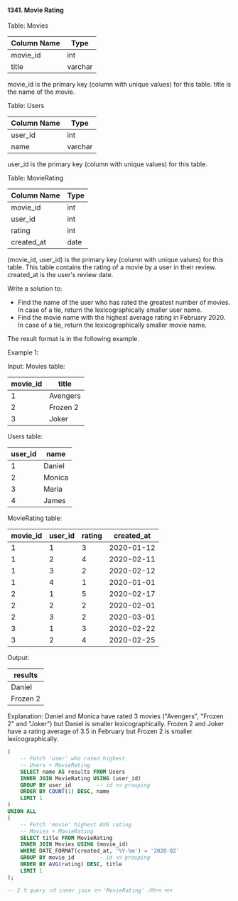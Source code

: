 #### 1341. Movie Rating

Table: Movies


| Column Name   | Type    |
|---------------|---------|
| movie_id      | int     |
| title         | varchar |

movie_id is the primary key (column with unique values) for this table.
title is the name of the movie.

 

Table: Users


| Column Name   | Type    |
|---------------|---------|
| user_id       | int     |
| name          | varchar |

user_id is the primary key (column with unique values) for this table.

 

Table: MovieRating


| Column Name   | Type    |
|---------------|---------|
| movie_id      | int     |
| user_id       | int     |
| rating        | int     |
| created_at    | date    |

(movie_id, user_id) is the primary key (column with unique values) for this table.
This table contains the rating of a movie by a user in their review.
created_at is the user's review date. 

 

Write a solution to:

- Find the name of the user who has rated the greatest number of movies. In case of a tie, return the lexicographically smaller user name.
- Find the movie name with the highest average rating in February 2020. In case of a tie, return the lexicographically smaller movie name.

The result format is in the following example.

 

Example 1:

Input: 
Movies table:

| movie_id    |  title       |
|-------------|--------------|
| 1           | Avengers     |
| 2           | Frozen 2     |
| 3           | Joker        |

Users table:

| user_id     |  name        |
|-------------|--------------|
| 1           | Daniel       |
| 2           | Monica       |
| 3           | Maria        |
| 4           | James        |

MovieRating table:

| movie_id    | user_id      | rating       | created_at  |
|-------------|--------------|--------------|-------------|
| 1           | 1            | 3            | 2020-01-12  |
| 1           | 2            | 4            | 2020-02-11  |
| 1           | 3            | 2            | 2020-02-12  |
| 1           | 4            | 1            | 2020-01-01  |
| 2           | 1            | 5            | 2020-02-17  | 
| 2           | 2            | 2            | 2020-02-01  | 
| 2           | 3            | 2            | 2020-03-01  |
| 3           | 1            | 3            | 2020-02-22  | 
| 3           | 2            | 4            | 2020-02-25  | 

Output: 

| results      |
|--------------|
| Daniel       |
| Frozen 2     |

Explanation: 
Daniel and Monica have rated 3 movies ("Avengers", "Frozen 2" and "Joker") but Daniel is smaller lexicographically.
Frozen 2 and Joker have a rating average of 3.5 in February but Frozen 2 is smaller lexicographically.


```sql
(
    -- Fetch 'user' who rated highest
    -- Users + MovieRating
    SELECT name AS results FROM Users
    INNER JOIN MovieRating USING (user_id)
    GROUP BY user_id        -- id ধরে grouping
    ORDER BY COUNT(1) DESC, name
    LIMIT 1
)
UNION ALL 
(
    -- Fetch 'movie' highest AVG rating
    -- Movies + MovieRating 
    SELECT title FROM MovieRating
    INNER JOIN Movies USING (movie_id)
    WHERE DATE_FORMAT(created_at, '%Y-%m') = '2020-02'
    GROUP BY movie_id       -- id ধরে grouping
    ORDER BY AVG(rating) DESC, title
    LIMIT 1
);

-- 2 টা query তেই inner join হবে 'MovieRating' টেবিলের সাথে 
```